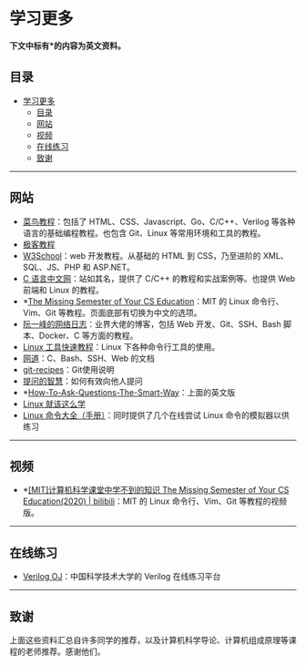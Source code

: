 # 学习更多
**下文中标有\*的内容为英文资料。**

## 目录
- [学习更多](#学习更多)
  - [目录](#目录)
  - [网站](#网站)
  - [视频](#视频)
  - [在线练习](#在线练习)
  - [致谢](#致谢)



---
## 网站
- [菜鸟教程](https://www.runoob.com/)：包括了 HTML、CSS、Javascript、Go、C/C++、Verilog 等各种语言的基础编程教程。也包含 Git、Linux 等常用环境和工具的教程。
- [极客教程](https://geek-docs.com/)
- [W3School](https://www.w3school.com.cn/)：web 开发教程。从基础的 HTML 到 CSS，乃至进阶的 XML、SQL、JS、PHP 和 ASP.NET。
- [C 语言中文网](http://c.biancheng.net/)：站如其名，提供了 C/C++ 的教程和实战案例等。也提供 Web 前端和 Linux 的教程。
- \*[The Missing Semester of Your CS Education](https://missing.csail.mit.edu/)：MIT 的 Linux 命令行、Vim、Git 等教程。页面底部有切换为中文的选项。
- [阮一峰的网络日志](https://www.ruanyifeng.com/blog/developer/)：业界大佬的博客，包括 Web 开发、Git、SSH、Bash 脚本、Docker、C 等方面的教程。
- [Linux 工具快速教程](https://linuxtools-rst.readthedocs.io/zh_CN/latest/)：Linux 下各种命令行工具的使用。
- [网道](https://wangdoc.com/)：C、Bash、SSH、Web 的文档
- [git-recipes](https://github.com/geeeeeeeeek/git-recipes/wiki)：Git使用说明
- [提问的智慧](https://github.com/ryanhanwu/How-To-Ask-Questions-The-Smart-Way/blob/main/README-zh_CN.md)：如何有效向他人提问
- \*[How-To-Ask-Questions-The-Smart-Way](http://www.catb.org/~esr/faqs/smart-questions.html)：上面的英文版
- [Linux 就该这么学](https://www.linuxprobe.com/)
- [Linux 命令大全（手册）](https://ipcmen.com/)：同时提供了几个在线尝试 Linux 命令的模拟器以供练习



---
## 视频
- \*[[MIT]计算机科学课堂中学不到的知识 The Missing Semester of Your CS Education(2020) | bilibili](https://www.bilibili.com/video/BV1x7411H7wa)：MIT 的 Linux 命令行、Vim、Git 等教程的视频版。



---
## 在线练习
- [Verilog OJ](https://verilogoj.ustc.edu.cn/oj/)：中国科学技术大学的 Verilog 在线练习平台



---
## 致谢
上面这些资料汇总自许多同学的推荐，以及计算机科学导论、计算机组成原理等课程的老师推荐。感谢他们。